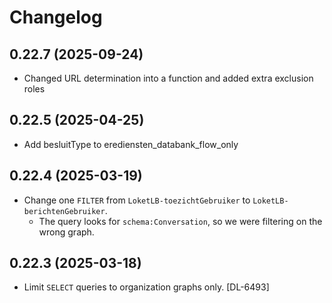 # Changelog
## 0.22.7 (2025-09-24)
- Changed URL determination into a function and added extra exclusion roles
## 0.22.5 (2025-04-25)
- Add besluitType to erediensten_databank_flow_only
## 0.22.4 (2025-03-19)
- Change one `FILTER` from `LoketLB-toezichtGebruiker` to `LoketLB-berichtenGebruiker`.
  - The query looks for `schema:Conversation`, so we were filtering on the wrong graph.
## 0.22.3 (2025-03-18)
- Limit `SELECT` queries to organization graphs only. [DL-6493]
